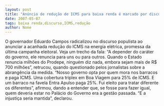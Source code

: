 ```yaml
---
layout: post
title: "Anúncio de redução de ICMS para baixa renda é marcado por discurso populista"
date: 2007-05-07
tags: baixa renda,discurso,ICMS,redução
author: None
---
```

O governador Eduardo Campos radicalizou no discurso populista ao anunciar a acanhada redução do ICMS na energia elétrica, promessa da última campanha eleitoral.
Veja um trecho da fala:
“A depender do caráter do governo, ele renuncia para uns ou para outros. Quando o Estado renuncia milhões do Prodepe, ninguém diz nada, embora sejam mais de R$ 700 milhões”, retrucou, quando questionado pelos jornalistas sobre a abrangência da medida.
“Nosso governo opta por quem mora nos barracos e paga ICMS. Uma cobertura triplex em Boa Viagem para 25% de ICMS. E um barraco na favela Entra Apulso paga 25%. Fui eleito para tratar diferente os diferentes”, afirmou, dando a entender que, se fosse para fazer igual, quem deveria estar no Palácio do Governo era a gestão passada. “E a injustiça seria mantida”, declarou. 